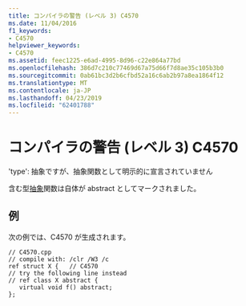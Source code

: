 ```yaml
---
title: コンパイラの警告 (レベル 3) C4570
ms.date: 11/04/2016
f1_keywords:
- C4570
helpviewer_keywords:
- C4570
ms.assetid: feec1225-e6ad-4995-8d96-c22e864a77bd
ms.openlocfilehash: 386d7c210c77469d67a75d66f7d8ae35c105b3b0
ms.sourcegitcommit: 0ab61bc3d2b6cfbd52a16c6ab2b97a8ea1864f12
ms.translationtype: MT
ms.contentlocale: ja-JP
ms.lasthandoff: 04/23/2019
ms.locfileid: "62401788"
---
```

# <a name="compiler-warning-level-3-c4570"></a>コンパイラの警告 (レベル 3) C4570

'type': 抽象ですが、抽象関数として明示的に宣言されていません

含む型[抽象](../../extensions/abstract-cpp-component-extensions.md)関数は自体が abstract としてマークされました。

## <a name="example"></a>例

次の例では、C4570 が生成されます。

```
// C4570.cpp
// compile with: /clr /W3 /c
ref struct X {   // C4570
// try the following line instead
// ref class X abstract {
   virtual void f() abstract;
};
```